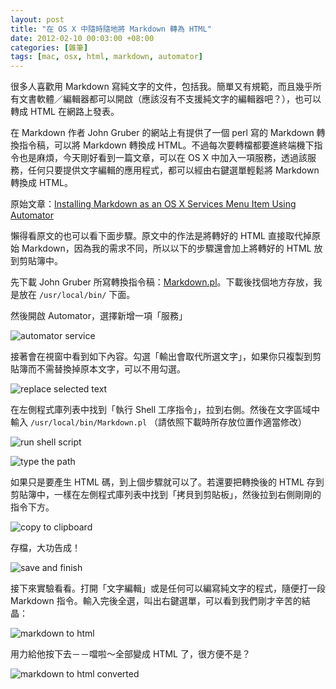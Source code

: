 ```yaml
--- 
layout: post
title: "在 OS X 中隨時隨地將 Markdown 轉為 HTML"
date: 2012-02-10 00:03:00 +08:00
categories: [雜筆]
tags: [mac, osx, html, markdown, automator]
---
```


很多人喜歡用 Markdown 寫純文字的文件，包括我。簡單又有規範，而且幾乎所有文書軟體／編輯器都可以開啟（應該沒有不支援純文字的編輯器吧？），也可以轉成 HTML 在網路上發表。

在 Markdown 作者 John Gruber 的網站上有提供了一個 perl 寫的 Markdown 轉換指令稿，可以將 Markdown 轉換成 HTML。不過每次要轉檔都要進終端機下指令也是麻煩，今天剛好看到一篇文章，可以在 OS X 中加入一項服務，透過該服務，任何只要提供文字編輯的應用程式，都可以經由右鍵選單輕鬆將 Markdown 轉換成 HTML。

<!-- more -->

原始文章：[Installing Markdown as an OS X Services Menu Item Using Automator](http://gothick.org.uk/2010/08/04/installing-markdown-as-a-os-x-service-using-automator-in-snow-leopard/)

懶得看原文的也可以看下面步驟。原文中的作法是將轉好的 HTML 直接取代掉原始 Markdown，因為我的需求不同，所以以下的步驟還會加上將轉好的 HTML 放到剪貼簿中。

先下載 John Gruber 所寫轉換指令稿：[Markdown.pl](http://daringfireball.net/projects/downloads/Markdown_1.0.1.zip)。下載後找個地方存放，我是放在 `/usr/local/bin/` 下面。

然後開啟 Automator，選擇新增一項「服務」

![automator service](https://lh4.googleusercontent.com/-4jbqH4ULE6w/TzPgHEeogEI/AAAAAAAAJSc/bgQzB6TYjgY/s800/%25E8%259E%25A2%25E5%25B9%2595%25E5%25BF%25AB%25E7%2585%25A7%25202012-02-09%2520%25E4%25B8%258B%25E5%258D%25887.51.41.jpg)

接著會在視窗中看到如下內容。勾選「輸出會取代所選文字」，如果你只複製到剪貼簿而不需替換掉原本文字，可以不用勾選。

![replace selected text](https://lh4.googleusercontent.com/-LuRLdVga0Y4/TzPgKjA6mHI/AAAAAAAAJS8/58PItFCGXgk/s800/%25E8%259E%25A2%25E5%25B9%2595%25E5%25BF%25AB%25E7%2585%25A7%25202012-02-09%2520%25E4%25B8%258A%25E5%258D%258811.14.07.png)

在左側程式庫列表中找到「執行 Shell 工序指令」，拉到右側。然後在文字區域中輸入 `/usr/local/bin/Markdown.pl` （請依照下載時所存放位置作適當修改）

![run shell script](https://lh5.googleusercontent.com/-Q8wzbS2X0Dw/TzPgHcbkCGI/AAAAAAAAJSo/xw4nFzqOFCA/s640/%25E8%259E%25A2%25E5%25B9%2595%25E5%25BF%25AB%25E7%2585%25A7%25202012-02-09%2520%25E4%25B8%258B%25E5%258D%25889.26.17.jpg)

![type the path](https://lh3.googleusercontent.com/-10YQiOu5AW4/TzPgG5s0EBI/AAAAAAAAJSU/4eNQAfG3Yrg/s640/%25E6%259C%25AA%25E5%2591%25BD%25E5%2590%258D.jpg)

如果只是要產生 HTML 碼，到上個步驟就可以了。若還要把轉換後的 HTML 存到剪貼簿中，一樣在左側程式庫列表中找到「拷貝到剪貼板」，然後拉到右側剛剛的指令下方。

![copy to clipboard](https://lh6.googleusercontent.com/-TJAWpA8GPnk/TzPgGgTcfwI/AAAAAAAAJSY/8PGij1g0vIk/s640/%25E8%259E%25A2%25E5%25B9%2595%25E5%25BF%25AB%25E7%2585%25A7%25202012-02-09%2520%25E4%25B8%258B%25E5%258D%258812.03.42.jpg)

存檔，大功告成！

![save and finish](https://lh4.googleusercontent.com/-G-8wSTDEsNc/TzPgK0JVenI/AAAAAAAAJS4/96P8mzPIa9k/s800/%25E8%259E%25A2%25E5%25B9%2595%25E5%25BF%25AB%25E7%2585%25A7%25202012-02-09%2520%25E4%25B8%258A%25E5%258D%258811.18.21.png)

接下來實驗看看。打開「文字編輯」或是任何可以編寫純文字的程式，隨便打一段 Markdown 指令。輸入完後全選，叫出右鍵選單，可以看到我們剛才辛苦的結晶：

![markdown to html](https://lh5.googleusercontent.com/-R9N1rdjFFw8/TzPgGUUk5TI/AAAAAAAAJSQ/Y1AvgdQZ85c/s640/%25E8%259E%25A2%25E5%25B9%2595%25E5%25BF%25AB%25E7%2585%25A7%25202012-02-09%2520%25E4%25B8%258B%25E5%258D%258811.00.51.jpg)

用力給他按下去－－噹啦～全部變成 HTML 了，很方便不是？

![markdown to html converted](https://lh3.googleusercontent.com/-Qa59zBrnckQ/TzPsFo4ZL-I/AAAAAAAAJUA/WbZnbPmarsk/s800/%25E8%259E%25A2%25E5%25B9%2595%25E5%25BF%25AB%25E7%2585%25A7%25202012-02-09%2520%25E4%25B8%258B%25E5%258D%258811.03.25.png)